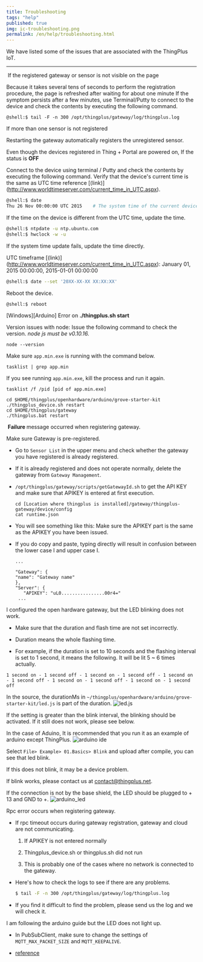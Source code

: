 ```yaml
---
title: Troubleshooting
tags: "help"
published: true
img: ic-troubleshooting.png
permalink: /en/help/troubleshooting.html
---
```


We have listed some of the issues that are associated with the ThingPlus IoT.

---

<p class="dwfqExpand" id= "trbs_invisible_sensors">&nbsp;If the registered gateway or sensor is not visible on the page</p>

Because it takes several tens of seconds to perform the registration procedure, the page is refreshed after waiting for about one minute
If the symptom persists after a few minutes, use Terminal/Putty to connect to the device and check the contents by executing the following command.

```
@shell:$ tail -F -n 300 /opt/thingplus/gateway/log/thingplus.log
```

<p class="dwfqExpand2"></p>

<p class="dwfqExpand" id= "trbs_discover_sensors"> If more than one sensor is not registered</p>

Restarting the gateway automatically registers the unregistered sensor.

<p class="dwfqExpand2"></p>

<p class="dwfqExpand" id= "trbs_time_sync"> Even though the devices registered in Thing + Portal are powered on,  If the status is <b> OFF </b> </p>

Connect to the device using terminal / Putty and check the contents by executing the following command.
Verify that the device's current time is the same as UTC time reference [(link)] (http://www.worldtimeserver.com/current_time_in_UTC.aspx).

```bash
@shell:$ date
Thu 26 Nov 00:00:00 UTC 2015    # The system time of the current device is displayed.
```

If the time on the device is different from the UTC time, update the time.

```bash
@shell:$ ntpdate -u ntp.ubuntu.com
@shell:$ hwclock -w -u
```

If the system time update fails, update the time directly.

UTC timeframe [(link)] (http://www.worldtimeserver.com/current_time_in_UTC.aspx): January 01, 2015 00:00:00, 2015-01-01 00:00:00

```bash
@shell:$ date --set '20XX-XX-XX XX:XX:XX'
```

Reboot the device.

```bash
@shell:$ reboot
```

<p class="dwfqExpand2"></p>

<p class="dwfqExpand" id= "trbs_arduino_start_error"> [Windows][Arduino] Error on <b>./thingplus.sh start</b>  </p>


Version issues with node: Issue the following command to check the version.
_node js must be v0.10.16._

```
node --version
```

Make sure `app.min.exe` is running with the command below.
     
```
tasklist | grep app.min  
```

If you see running `app.min.exe`, kill the process and run it again.

```
tasklist /f /pid [pid of app.min.exe] 

cd $HOME/thingplus/openhardware/arduino/grove-starter-kit
./thingplus_device.sh restart
cd $HOME/thingplus/gateway
./thingplus.bat restart
```

<p class="dwfqExpand2"></p>

<p class="dwfqExpand" id= "trbs_error_gw_register">&nbsp;<b>Failure </b> message occurred when registering gateway. </p> 
    
Make sure Gateway is pre-registered.

- Go to `Sensor List` in the upper menu and check whether the gateway you have registered is already registered.

- If it is already registered and does not operate normally, delete the gateway from `Gateway Management`.

- `/opt/thingplus/gateway/scripts/getGatewayId.sh` to get the API KEY and make sure that APIKEY is entered at first execution.

  ```
  cd [Location where thingplus is installed]/gateway/thingplus-gateway/device/config
  cat runtime.json
  ```

- You will see something like this: Make sure the APIKEY part is the same as the APIKEY you have been issued.
- If you do copy and paste, typing directly will result in confusion between the lower case I and upper case I.
        
  ```
  ...

  "Gateway": {
  "name": "Gateway name"
  },
  "Server": {
     "APIKEY": "uL0................00r4="
   ...

  ```

<p class="dwfqExpand2"></p>

<p class="dwfqExpand"  id= "trbs_led_blink"> I configured the open hardware gateway, but the LED blinking does not work.</p>

- Make sure that the duration and flash time are not set incorrectly.

- Duration means the whole flashing time.

- For example, if the duration is set to 10 seconds and the flashing interval is set to 1 second, it means the following. It will be lit 5 ~ 6 times actually.
  
```
1 second on - 1 second off - 1 second on - 1 second off - 1 second on - 1 second off - 1 second on - 1 second off - 1 second on - 1 second off
```

In the source, the durationMs in `~/thingplus/openhardware/arduino/grove-starter-kit/led.js` is part of the duration.
![led.js](/assets/arduino_led_js.png)

If the setting is greater than the blink interval, the blinking should be activated.  If it still does not work, please see below.

In the case of Aduino,
It is recommended that you run it as an example of arduino except ThingPlus.
![arduino ide](/assets/arduino_led_ide.png)

Select `File> Example> 01.Basics> Blink` and upload after compile, you can see that led blink.

If this does not blink, it may be a device problem.

If blink works, please contact us at contact@thingplus.net.

If the connection is not by the base shield, the LED should be plugged to + 13 and GND to +.
![arduino_led](/assets/arduino_led.png)

<p class="dwfqExpand2"></p>

<p class="dwfqExpand" id= "trbs_error_rpc"> Rpc error occurs when registering gateway.</p>

- If rpc timeout occurs during gateway registration, gateway and cloud are not communicating.

  1. If APIKEY is not entered normally
  
  2. Thingplus_device.sh or thingplus.sh did not run
  
  3. This is probably one of the cases where no network is connected to the gateway.

- Here's how to check the logs to see if there are any problems.

  ```bash
  $ tail -F -n 300 /opt/thingplus/gateway/log/thingplus.log
  ```

- If you find it difficult to find the problem, please send us the log and we will check it.

<p class="dwfqExpand2"></p>

<p class="dwfqExpand" id= "trbs_arduino_actuator"> I am following the arduino guide but the LED does not light up.</p>

- In PubSubClient, make sure to change the settings of `MQTT_MAX_PACKET_SIZE` and `MQTT_KEEPALIVE`.

- [reference](../open-hardware/arduino-noSSL-user-guide.html#id-pubsub)

<p class="dwfqExpand2"></p>

<!-- <p class="dwfqExpand" id= "trbs_error_key"> key 발급 에러 Key issue error</p>
<p class="dwfqExpand2"></p>

<p class="dwfqExpand" id= "trbs_error_rspi"> 라즈베리파이 등록시 에러 Error in registering raspberry pie : <code>/usr/local/bin/node: not found</code> </p>
<p class="dwfqExpand2"></p>

<p class="dwfqExpand" id= "trbs_error_install"> 설치시 에러 Installation error: <code>./thingplus_embedded_sdk_pi_install.sh: pushd: not found</code> </p>
<p class="dwfqExpand2"></p>
 -->
<!-- <p class="dwfqExpand"></p>
<p class="dwfqExpand2"></p> -->

<!-- [![arduino ide](/assets/arduino_led_ide.png)](javascript:open_youtube('https://www.youtube.com/embed/IdA3_FA9wLU?enablejsapi=1&amp;origin=http://thingplus.net'))

<div id='Utube' class="video-contianer drag ui-draggable ui-draggable-handle"></div>
 -->



<div class='scrolltop'>
    <div class='scroll icon'><i class="fa fa-arrow-circle-up"></i></div>
</div>